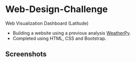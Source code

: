 # Web-Design-Challenge
Web Visualization Dashboard (Latitude)

  * Building a website using a previous analysis [WeatherPy](https://github.com/Stevemilt/python-api-challenge/tree/main/WeatherPy).
  * Completed using HTML, CSS and Bootstrap.

## Screenshots

